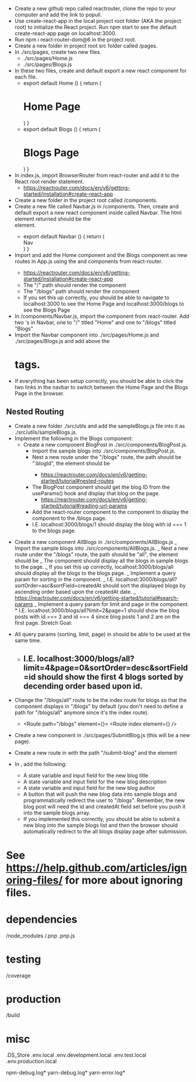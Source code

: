 - Create a new github repo called reactrouter, clone the repo to your computer and add the link to populi.
- Use create-react-app in the local project root folder (AKA the project root) to initialize the React project. Run npm start to see the default create-react-app page on localhost:3000.
- Run npm i react-router-dom@6 in the project root.
- Create a new folder in project root src folder called /pages.
- In ./src/pages, create two new files.
  - ./src/pages/Home.js
  - ./src/pages/Blogs.js
- In these two files, create and default export a new react component for each file.
  - export default Home () {
    return (
    <h1>Home Page</h1>
    )
    }
  - export default Blogs () {
    return (
    <h1>Blogs Page</h1>
    )
    }
- In index.js, import BrowserRouter from react-router and add it to the React root render statement.
  - https://reactrouter.com/docs/en/v6/getting-started/installation#create-react-app
- Create a new folder in the project root called /components.
- Create a new file called Navbar.js in /components. Then, create and default export a new react component inside called Navbar. The html element returned should be the <nav> element.
  - export default Navbar () {
    return (
    <nav>Nav</nav>
    )
    }
- Import and add the Home component and the Blogs component as new routes in App.js using the <Routes> and <Route> components from react-router.
  - https://reactrouter.com/docs/en/v6/getting-started/installation#create-react-app
  - The "/" path should render the <Home/> component
  - The "/blogs" path should render the <Blogs/> component
  - If you set this up correctly, you should be able to navigate to localhost:3000 to see the Home Page and localhost:3000/blogs to see the Blogs Page
- In /components/Navbar.js, import the <Link> component from react-router. Add two <Link>'s in Navbar, one to "/" titled "Home" and one to "/blogs" titled "Blogs"
- Import the Navbar component into ./src/pages/Home.js and ./src/pages/Blogs.js and add above the <h1> tags.
- If everything has been setup correctly, you should be able to click the two links in the navbar to switch between the Home Page and the Blogs Page in the browser.

## Nested Routing

- Create a new folder ./src/utils and add the sampleBlogs.js file into it as ./src/utils/sampleBlogs.js.
- Implement the following in the Blogs component:
  - Create a new component BlogPost in ./src/components/BlogPost.js.
    - Import the sample blogs into ./src/components/BlogPost.js.
    - Nest a new route under the "/blogs" route, the path should be ":blogId", the element should be <BlogPost/>
      - https://reactrouter.com/docs/en/v6/getting-started/tutorial#nested-routes
    - The BlogPost component should get the blog ID from the useParams() hook and display that blog on the page.
      - https://reactrouter.com/docs/en/v6/getting-started/tutorial#reading-url-params
    - Add the <Outlet> react-router component to the <Blogs> component to display the <BlogPost/> component to the /blogs page.
    - I.E. localhost:3000/blogs/1 should display the blog with id === 1 to the blogs page.

* Create a new component AllBlogs in ./src/components/AllBlogs.js
  _ Import the sample blogs into ./src/components/AllBlogs.js.
  _ Nest a new route under the "/blogs" route, the path should be "all", the element should be <AllBlogs/>
  _ The <AllBlogs /> component should display all the blogs in sample blogs to the page.
  _ If you set this up correctly, localhost:3000/blogs/all should display all the blogs to the blogs page.
  _ Implement a query param for sorting in the <AllBlogs /> component.
  _ I.E. localhost:3000/blogs/all?sortOrder=asc&sortField=createdAt should sort the displayed blogs by ascending order based upon the createdAt date.
  _ https://reactrouter.com/docs/en/v6/getting-started/tutorial#search-params
  _ Implement a query param for limit and page in the <AllBlogs /> component. \* I.E. localhost:3000/blogs/all?limit=2&page=1 should show the blog posts with id === 3 and id === 4 since blog posts 1 and 2 are on the first page.
  Stretch Goal:
* All query params (sorting, limit, page) in <AllBlogs /> should be able to be used at the same time.

  - ## I.E. localhost:3000/blogs/all?limit=4&page=0&sortOrder=desc&sortField=id should show the first 4 blogs sorted by decending order based upon id.

* Change the "/blogs/all" route to be the index route for blogs so that the <AllBlogs> component displays in "/blogs" by default (you don't need to define a path for "/blogs/all" anymore since it's the index route).
  - <Route path="/blogs" element={<Blogs />}>
    <Route index element={<AllBlogs />} />
    </Route>
* Create a new component <SubmitBlog /> in ./src/pages/SubmitBlog.js (this will be a new page).
* Create a new route in <Routes> with the path "/submit-blog" and the element <SubmitBlog />
* In <SubmitBlog />, add the following:
  - A state variable and input field for the new blog title
  - A state variable and input field for the new blog description
  - A state variable and input field for the new blog author
  - A button that will push the new blog data into sample blogs and programmatically redirect the user to "/blogs". Remember, the new blog post will need the id and createdAt field set before you push it into the sample blogs array.
  - If you implemented this correctly, you should be able to submit a new blog into the sample blogs list and then the browser should automatically redirect to the all blogs display page after submission.

# See https://help.github.com/articles/ignoring-files/ for more about ignoring files.

# dependencies

/node_modules
/.pnp
.pnp.js

# testing

/coverage

# production

/build

# misc

.DS_Store
.env.local
.env.development.local
.env.test.local
.env.production.local

npm-debug.log*
yarn-debug.log*
yarn-error.log\*
